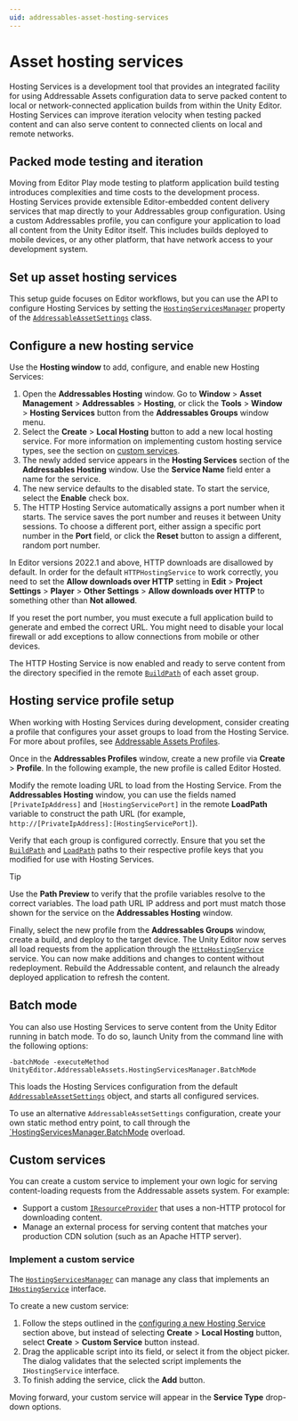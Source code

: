 ```yaml
---
uid: addressables-asset-hosting-services
---
```


# Asset hosting services

Hosting Services is a development tool that provides an integrated facility for using Addressable Assets configuration data to serve packed content to local or network-connected application builds from within the Unity Editor. Hosting Services can improve iteration velocity when testing packed content and can also serve content to connected clients on local and remote networks.

## Packed mode testing and iteration

Moving from Editor Play mode testing to platform application build testing introduces complexities and time costs to the development process. Hosting Services provide extensible Editor-embedded content delivery services that map directly to your Addressables group configuration. Using a custom Addressables profile, you can configure your application to load all content from the Unity Editor itself. This includes builds deployed to mobile devices, or any other platform, that have network access to your development system.

## Set up asset hosting services

This setup guide focuses on Editor workflows, but you can use the API to configure Hosting Services by setting the [`HostingServicesManager`](xref:UnityEditor.AddressableAssets.HostingServices.HostingServicesManager) property of the [`AddressableAssetSettings`](xref:UnityEditor.AddressableAssets.Settings.AddressableAssetSettings) class.

## Configure a new hosting service

Use the **Hosting window** to add, configure, and enable new Hosting Services:

1. Open the **Addressables Hosting** window. Go to **Window** > **Asset Management** > **Addressables** > **Hosting**, or click the **Tools** > **Window** > **Hosting Services** button from the **Addressables Groups** window menu.
1. Select the **Create** > **Local Hosting** button to add a new local hosting service. For more information on implementing custom hosting service types, see the section on [custom services](#custom-services).
1. The newly added service appears in the **Hosting Services** section of the **Addressables Hosting** window. Use the **Service Name** field enter a name for the service.
1. The new service defaults to the disabled state. To start the service, select the **Enable** check box.
1. The HTTP Hosting Service automatically assigns a port number when it starts. The service saves the port number and reuses it between Unity sessions. To choose a different port, either assign a specific port number in the **Port** field, or click the **Reset** button to assign a different, random port number.

In Editor versions 2022.1 and above, HTTP downloads are disallowed by default. In order for the default `HTTPHostingService` to work correctly, you need to set the **Allow downloads over HTTP** setting in **Edit** > **Project Settings** > **Player** > **Other Settings** > **Allow downloads over HTTP** to something other than **Not allowed**.

If you reset the port number, you must execute a full application build to generate and embed the correct URL. You might need to disable your local firewall or add exceptions to allow connections from mobile or other devices.

The HTTP Hosting Service is now enabled and ready to serve content from the directory specified in the remote [`BuildPath`](xref:UnityEditor.AddressableAssets.Settings.GroupSchemas.BundledAssetGroupSchema.BuildPath) of each asset group.

## Hosting service profile setup

When working with Hosting Services during development, consider creating a profile that configures your asset groups to load from the Hosting Service. For more about profiles, see [Addressable Assets Profiles](profiles-introduction.md).

Once in the **Addressables Profiles** window, create a new profile via **Create** > **Profile**. In the following example, the new profile is called Editor Hosted.

Modify the remote loading URL to load from the Hosting Service. From the **Addressables Hosting** window, you can use the fields named `[PrivateIpAddress]` and `[HostingServicePort]` in the remote __LoadPath__ variable to construct the path URL (for example, `http://[PrivateIpAddress]:[HostingServicePort]`).

Verify that each group is configured correctly. Ensure that you set the [`BuildPath`](xref:UnityEditor.AddressableAssets.Settings.GroupSchemas.BundledAssetGroupSchema.BuildPath) and [`LoadPath`](xref:UnityEditor.AddressableAssets.Settings.GroupSchemas.BundledAssetGroupSchema.LoadPath) paths to their respective profile keys that you modified for use with Hosting Services. 

> [!TIP]
> Use the __Path Preview__ to verify that the profile variables resolve to the correct variables. The load path URL IP address and port must match those shown for the service on the __Addressables Hosting__ window.

Finally, select the new profile from the **Addressables Groups** window, create a build, and deploy to the target device. The Unity Editor now serves all load requests from the application through the [`HttpHostingService`](xref:UnityEditor.AddressableAssets.HostingServices.HttpHostingService) service. You can now make additions and changes to content without redeployment. Rebuild the Addressable content, and relaunch the already deployed application to refresh the content.

## Batch mode
You can also use Hosting Services to serve content from the Unity Editor running in batch mode. To do so, launch Unity from the command line with the following options:

```
-batchMode -executeMethod UnityEditor.AddressableAssets.HostingServicesManager.BatchMode
```

This loads the Hosting Services configuration from the default [`AddressableAssetSettings`](xref:UnityEditor.AddressableAssets.Settings.AddressableAssetSettings) object, and starts all configured services.

To use an alternative `AddressableAssetSettings` configuration, create your own static method entry point, to call through the [`HostingServicesManager.BatchMode](xref:UnityEditor.AddressableAssets.HostingServices.HostingServicesManager.BatchMode(UnityEditor.AddressableAssets.Settings.AddressableAssetSettings)) overload.

## Custom services
You can create a custom service to implement your own logic for serving content-loading requests from the Addressable assets system. For example:

* Support a custom [`IResourceProvider`](xref:UnityEngine.ResourceManagement.ResourceProviders.IResourceProvider) that uses a non-HTTP protocol for downloading content.
* Manage an external process for serving content that matches your production CDN solution (such as an Apache HTTP server).

### Implement a custom service

The [`HostingServicesManager`](xref:UnityEditor.AddressableAssets.HostingServices.HostingServicesManager) can manage any class that implements an [`IHostingService`](xref:UnityEditor.AddressableAssets.HostingServices.IHostingService) interface.

To create a new custom service:

1. Follow the steps outlined in the [configuring a new Hosting Service](#configure-a-new-hosting-service) section above, but instead of selecting **Create** > **Local Hosting** button, select **Create** > **Custom Service** button instead. 
2. Drag the applicable script into its field, or select it from the object picker. The dialog validates that the selected script implements the `IHostingService` interface. 
3. To finish adding the service, click the **Add** button. 

Moving forward, your custom service will appear in the **Service Type** drop-down options.
